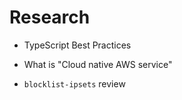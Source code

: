 # Research

- TypeScript Best Practices
- What is "Cloud native AWS service"

- `blocklist-ipsets` review
